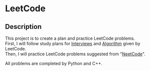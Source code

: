 # LeetCode

## Description
This project is to create a plan and practice LeetCode problems.</br>
First, I will follow study plans for [Interviews](https://leetcode.com/study-plan/leetcode-75/) and [Algorithm](https://leetcode.com/study-plan/algorithm/) given by LeetCode.</br>
Then, I will practice LeetCode problems suggested from "[NeetCode](https://neetcode.io/practice)". <br/>

All problems are completed by Python and C++.

